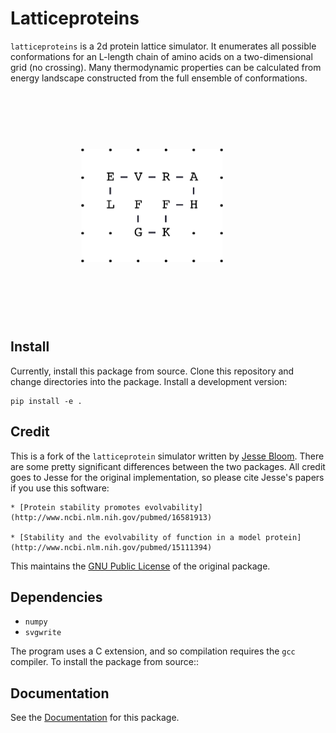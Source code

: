 # Latticeproteins

`latticeproteins` is a 2d protein lattice simulator. It enumerates all possible
conformations for an L-length chain of amino acids on a two-dimensional grid (no
crossing). Many thermodynamic properties can be calculated from energy landscape
constructed from the full ensemble of conformations.

<img src="docs/_images/output_9_0.png" style="scale: 50%; align: center;"/>

## Install

Currently, install this package from source. Clone this repository and change
directories into the package. Install a development version:

```
pip install -e .
```

## Credit

This is a fork of the ``latticeprotein`` simulator written by [Jesse Bloom](http://research.fhcrc.org/bloom/en.html). There
are some pretty significant differences between the two packages. All credit goes
to Jesse for the original implementation, so please cite Jesse's papers if you use this software:

    * [Protein stability promotes evolvability](http://www.ncbi.nlm.nih.gov/pubmed/16581913)

    * [Stability and the evolvability of function in a model protein](http://www.ncbi.nlm.nih.gov/pubmed/15111394)

This maintains the [GNU Public License](http://www.gnu.org/licenses/gpl.html) of the original package.

Dependencies
------------

+ `numpy`
+ `svgwrite`

The program uses a C extension, and so compilation requires the `gcc` compiler. To install the package from source::

Documentation
-------------

See the [Documentation](http://latticeproteins.readthedocs.io) for this package.
